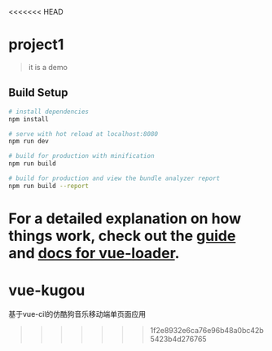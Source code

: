 <<<<<<< HEAD
# project1

> it is a demo

## Build Setup

``` bash
# install dependencies
npm install

# serve with hot reload at localhost:8080
npm run dev

# build for production with minification
npm run build

# build for production and view the bundle analyzer report
npm run build --report
```

For a detailed explanation on how things work, check out the [guide](http://vuejs-templates.github.io/webpack/) and [docs for vue-loader](http://vuejs.github.io/vue-loader).
=======
# vue-kugou
基于vue-cil的仿酷狗音乐移动端单页面应用
>>>>>>> 1f2e8932e6ca76e96b48a0bc42b5423b4d276765
